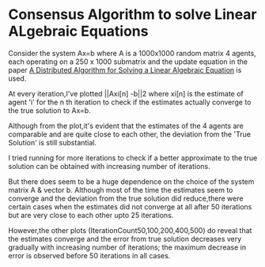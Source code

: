 # Consensus Algorithm to solve Linear ALgebraic Equations
Consider the system Ax=b 
where A is a 1000x1000 random matrix
4 agents, each operating on a 250 x 1000 submatrix and the update equation in the paper [A Distributed Algorithm for Solving a Linear Algebraic Equation](https://ieeexplore.ieee.org/document/7063919) is used.

At every iteration,I've plotted ||Axi[n] -b||2 where xi[n] is the estimate of agent 'i' for the n th iteration to check if the estimates actually converge to the true solution to Ax=b.

Although from the plot,it's evident that the estimates of the 4 agents are comparable and are quite close to each other, the deviation from the 'True Solution' is still substantial. 

I tried running for more iterations to check if a better approximate to the true solution can be obtained with increasing number of iterations. 

But there does seem to be a huge dependence on the choice of the system matrix A & vector b. Although most of the time the estimates seem to converge and the deviation from the true solution did reduce,there were certain cases when the estimates did not converge at all after 50 iterations but are very close to each other  upto 25 iterations.


However,the other plots (IterationCount50,100,200,400,500) do reveal that the estimates converge and the error from true solution decreases very gradually with increasing number of iterations; the maximum decrease in error is observed before 50 iterations in all cases.

